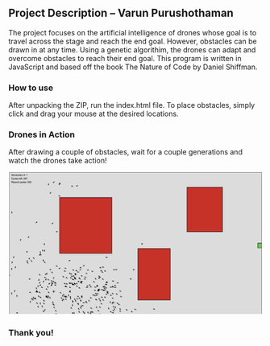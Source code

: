 ## Project Description – Varun Purushothaman

The project focuses on the artificial intelligence of drones whose goal is to travel across the stage and reach the end goal. However, obstacles can be drawn in at any time. Using a genetic algorithim, the drones can adapt and overcome obstacles to reach their end goal. This program is written in JavaScript and based off the book The Nature of Code by Daniel Shiffman.

### How to use

After unpacking the ZIP, run the index.html file. To place obstacles, simply click and drag your mouse at the desired locations.

### Drones in Action

After drawing a couple of obstacles, wait for a couple generations and watch the drones take action!

![Display Image](resources/pic1.png)

### Thank you!
